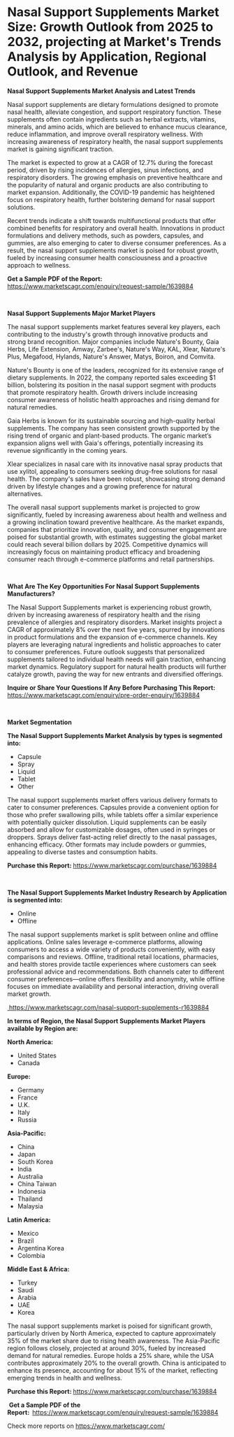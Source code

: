 <p><h1>Nasal Support Supplements Market Size: Growth Outlook from 2025 to 2032, projecting at Market's Trends Analysis by Application, Regional Outlook, and Revenue</h1></p><p><strong>Nasal Support Supplements Market Analysis and Latest Trends</strong></p>
<p><p>Nasal support supplements are dietary formulations designed to promote nasal health, alleviate congestion, and support respiratory function. These supplements often contain ingredients such as herbal extracts, vitamins, minerals, and amino acids, which are believed to enhance mucus clearance, reduce inflammation, and improve overall respiratory wellness. With increasing awareness of respiratory health, the nasal support supplements market is gaining significant traction.</p><p>The market is expected to grow at a CAGR of 12.7% during the forecast period, driven by rising incidences of allergies, sinus infections, and respiratory disorders. The growing emphasis on preventive healthcare and the popularity of natural and organic products are also contributing to market expansion. Additionally, the COVID-19 pandemic has heightened focus on respiratory health, further bolstering demand for nasal support solutions.</p><p>Recent trends indicate a shift towards multifunctional products that offer combined benefits for respiratory and overall health. Innovations in product formulations and delivery methods, such as powders, capsules, and gummies, are also emerging to cater to diverse consumer preferences. As a result, the nasal support supplements market is poised for robust growth, fueled by increasing consumer health consciousness and a proactive approach to wellness.</p></p>
<p><strong>Get a Sample PDF of the Report:&nbsp;</strong> <a href="https://www.marketscagr.com/enquiry/request-sample/1639884?utm_campaign=2314&utm_medium=2&utm_source=Github&utm_content=ia&utm_term=09022025&utm_id=nasal-support-supplements">https://www.marketscagr.com/enquiry/request-sample/1639884</a></p>
<p>&nbsp;</p>
<p><strong>Nasal Support Supplements Major Market Players</strong></p>
<p><p>The nasal support supplements market features several key players, each contributing to the industry's growth through innovative products and strong brand recognition. Major companies include Nature's Bounty, Gaia Herbs, Life Extension, Amway, Zarbee's, Nature's Way, KAL, Xlear, Nature's Plus, Megafood, Hylands, Nature's Answer, Matys, Boiron, and Comvita.</p><p>Nature's Bounty is one of the leaders, recognized for its extensive range of dietary supplements. In 2022, the company reported sales exceeding $1 billion, bolstering its position in the nasal support segment with products that promote respiratory health. Growth drivers include increasing consumer awareness of holistic health approaches and rising demand for natural remedies.</p><p>Gaia Herbs is known for its sustainable sourcing and high-quality herbal supplements. The company has seen consistent growth supported by the rising trend of organic and plant-based products. The organic market’s expansion aligns well with Gaia's offerings, potentially increasing its revenue significantly in the coming years.</p><p>Xlear specializes in nasal care with its innovative nasal spray products that use xylitol, appealing to consumers seeking drug-free solutions for nasal health. The company's sales have been robust, showcasing strong demand driven by lifestyle changes and a growing preference for natural alternatives.</p><p>The overall nasal support supplements market is projected to grow significantly, fueled by increasing awareness about health and wellness and a growing inclination toward preventive healthcare. As the market expands, companies that prioritize innovation, quality, and consumer engagement are poised for substantial growth, with estimates suggesting the global market could reach several billion dollars by 2025. Competitive dynamics will increasingly focus on maintaining product efficacy and broadening consumer reach through e-commerce platforms and retail partnerships.</p></p>
<p>&nbsp;</p>
<p><strong>What Are The Key Opportunities For Nasal Support Supplements Manufacturers?</strong></p>
<p><p>The Nasal Support Supplements market is experiencing robust growth, driven by increasing awareness of respiratory health and the rising prevalence of allergies and respiratory disorders. Market insights project a CAGR of approximately 8% over the next five years, spurred by innovations in product formulations and the expansion of e-commerce channels. Key players are leveraging natural ingredients and holistic approaches to cater to consumer preferences. Future outlook suggests that personalized supplements tailored to individual health needs will gain traction, enhancing market dynamics. Regulatory support for natural health products will further catalyze growth, paving the way for new entrants and diversified offerings.</p></p>
<p><strong>Inquire or Share Your Questions If Any Before Purchasing This Report:</strong> <a href="https://www.marketscagr.com/enquiry/pre-order-enquiry/1639884?utm_campaign=2314&utm_medium=2&utm_source=Github&utm_content=ia&utm_term=09022025&utm_id=nasal-support-supplements">https://www.marketscagr.com/enquiry/pre-order-enquiry/1639884</a></p>
<p>&nbsp;</p>
<p><strong>Market Segmentation</strong></p>
<p><strong>The Nasal Support Supplements Market Analysis by types is segmented into:</strong></p>
<p><ul><li>Capsule</li><li>Spray</li><li>Liquid</li><li>Tablet</li><li>Other</li></ul></p>
<p><p>The nasal support supplements market offers various delivery formats to cater to consumer preferences. Capsules provide a convenient option for those who prefer swallowing pills, while tablets offer a similar experience with potentially quicker dissolution. Liquid supplements can be easily absorbed and allow for customizable dosages, often used in syringes or droppers. Sprays deliver fast-acting relief directly to the nasal passages, enhancing efficacy. Other formats may include powders or gummies, appealing to diverse tastes and consumption habits.</p></p>
<p><strong>Purchase this Report:&nbsp;</strong><a href="https://www.marketscagr.com/purchase/1639884?utm_campaign=2314&utm_medium=2&utm_source=Github&utm_content=ia&utm_term=09022025&utm_id=nasal-support-supplements">https://www.marketscagr.com/purchase/1639884</a></p>
<p>&nbsp;</p>
<p><strong>The Nasal Support Supplements Market Industry Research by Application is segmented into:</strong></p>
<p><ul><li>Online</li><li>Offline</li></ul></p>
<p><p>The nasal support supplements market is split between online and offline applications. Online sales leverage e-commerce platforms, allowing consumers to access a wide variety of products conveniently, with easy comparisons and reviews. Offline, traditional retail locations, pharmacies, and health stores provide tactile experiences where customers can seek professional advice and recommendations. Both channels cater to different consumer preferences—online offers flexibility and anonymity, while offline focuses on immediate availability and personal interaction, driving overall market growth.</p></p>
<p><a href="https://www.marketscagr.com/nasal-support-supplements-r1639884?utm_campaign=2314&utm_medium=2&utm_source=Github&utm_content=ia&utm_term=09022025&utm_id=nasal-support-supplements">&nbsp;https://www.marketscagr.com/nasal-support-supplements-r1639884</a></p>
<p><strong>In terms of Region, the Nasal Support Supplements Market Players available by Region are:</strong></p>
<p>
    <p> <strong> North America: </strong>
        <ul>
            <li>United States</li>
            <li>Canada</li>
        </ul>
        </p> 
    <p> <strong> Europe: </strong>
        <ul>
            <li>Germany</li>
            <li>France</li>
            <li>U.K.</li>
            <li>Italy</li>
            <li>Russia</li>
        </ul>
        </p> 
    <p> <strong> Asia-Pacific: </strong>
        <ul>
            <li>China</li>
            <li>Japan</li>
            <li>South Korea</li>
            <li>India</li>
            <li>Australia</li>
            <li>China Taiwan</li>
            <li>Indonesia</li>
            <li>Thailand</li>
            <li>Malaysia</li>
        </ul>
        </p> 
    <p> <strong> Latin America: </strong>
        <ul>
            <li>Mexico</li>
            <li>Brazil</li>
            <li>Argentina Korea</li>
            <li>Colombia</li>
        </ul>
        </p> 
    <p> <strong> Middle East & Africa: </strong>
        <ul>
            <li>Turkey</li>
            <li>Saudi</li>
            <li>Arabia</li>
            <li>UAE</li>
            <li>Korea</li>
        </ul>
    </p>
    </p>
<p><p>The nasal support supplements market is poised for significant growth, particularly driven by North America, expected to capture approximately 35% of the market share due to rising health awareness. The Asia-Pacific region follows closely, projected at around 30%, fueled by increased demand for natural remedies. Europe holds a 25% share, while the USA contributes approximately 20% to the overall growth. China is anticipated to enhance its presence, accounting for about 15% of the market, reflecting emerging trends in health and wellness.</p></p>
<p><strong>Purchase this Report: </strong><a href="https://www.marketscagr.com/purchase/1639884?utm_campaign=2314&utm_medium=2&utm_source=Github&utm_content=ia&utm_term=09022025&utm_id=nasal-support-supplements">https://www.marketscagr.com/purchase/1639884</a></p>
<p>&nbsp;<strong>Get a Sample PDF of the Report:&nbsp;&nbsp;</strong><a href="https://www.marketscagr.com/enquiry/request-sample/1639884?utm_campaign=2314&utm_medium=2&utm_source=Github&utm_content=ia&utm_term=09022025&utm_id=nasal-support-supplements">https://www.marketscagr.com/enquiry/request-sample/1639884</a></p>
<p><strong></strong></p>
<p>Check more reports on <a href="https://www.marketscagr.com/?utm_campaign=2314&utm_medium=2&utm_source=Github&utm_content=ia&utm_term=09022025&utm_id=nasal-support-supplements">https://www.marketscagr.com/</a></p>